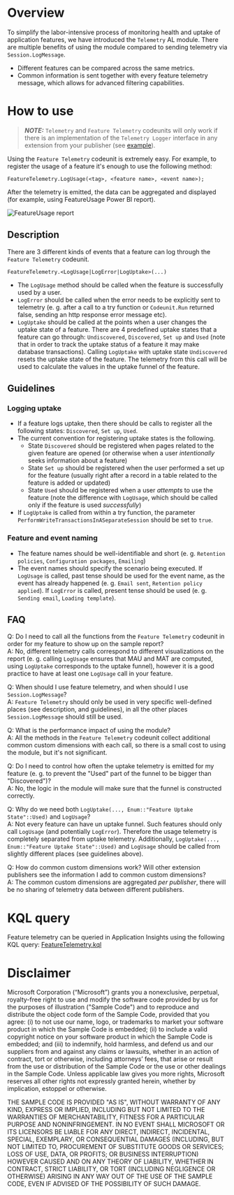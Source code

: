 # Overview

To simplify the labor-intensive process of monitoring health and uptake of application features, we have introduced the `Telemetry` AL module. There are multiple benefits of using the module compared to sending telemetry via `Session.LogMessage`.
- Different features can be compared across the same metrics.
- Common information is sent together with every feature telemetry message, which allows for advanced filtering capabilities.

# How to use
> **_NOTE:_**  `Telemetry` and `Feature Telemetry` codeunits will only work if there is an implementation of the `Telemetry Logger` interface in any extension from your publisher (see [example](Uptake%20sample%20extension/MyTelemetryLogger.Codeunit.al)).

Using the `Feature Telemetry` codeunit is extremely easy. For example, to register the usage of a feature it's enough to use the following method:
```
FeatureTelemetry.LogUsage(<tag>, <feature name>, <event name>);
```

After the telemetry is emitted, the data can be aggregated and displayed (for example, using FeatureUsage Power BI report).

![FeatureUsage report](FeatureUsageReport.png)

## Description
There are 3 different kinds of events that a feature can log through the `Feature Telemetry` codeunit.
```
FeatureTelemetry.<LogUsage|LogError|LogUptake>(...)
```

- The `LogUsage` method should be called when the feature is successfully used by a user.
- `LogError` should be called when the error needs to be explicitly sent to telemetry (e. g. after a call to a try function or `Codeunit.Run` returned false, sending an http response error message etc).
- `LogUptake` should be called at the points when a user changes the uptake state of a feature. There are 4 predefined uptake states that a feature can go through: `Undiscovered`, `Discovered`, `Set up` and `Used` (note that in order to track the uptake status of a feature it may make database transactions). Calling `LogUptake` with uptake state `Undiscovered` resets the uptake state of the feature. The telemetry from this call will be used to calculate the values in the uptake funnel of the feature. 

## Guidelines

### Logging uptake
- If a feature logs uptake, then there should be calls to register all the following states: `Discovered`, `Set up`, `Used`.
- The current convention for registering uptake states is the following.
    - State `Discovered` should be registered when pages related to the given feature are opened (or otherwise when a user _intentionally_ seeks information about a feature)
    - State `Set up` should be registered when the user performed a set up for the feature (usually right after a record in a table related to the feature is added or updated)
    - State `Used` should be registered when a user _attempts_ to use the feature (note the difference with `LogUsage`, which should be called only if the feature is used _successfully_)
- If `LogUptake` is called from within a try function, the parameter `PerformWriteTransactionsInASeparateSession` should be set to `true`.


### Feature and event naming
- The feature names should be well-identifiable and short (e. g. `Retention policies`, `Configuration packages`, `Emailing`)
- The event names should specify the scenario being executed. If `LogUsage` is called, past tense should be used for the event name, as the event has already happened (e. g. `Email sent`, `Retention policy applied`). If `LogError` is called, present tense should be used (e. g. `Sending email`, `Loading template`).


## FAQ
Q: Do I need to call all the functions from the `Feature Telemetry` codeunit in order for my feature to show up on the sample report?  
A: No, different telemetry calls correspond to different visualizations on the report (e. g. calling `LogUsage` ensures that MAU and MAT are computed, using `LogUptake` corresponds to the uptake funnel), however it is a good practice to have at least one `LogUsage` call in your feature.

Q: When should I use feature telemetry, and when should I use `Session.LogMessage`?  
A: `Feature Telemetry` should only be used in very specific well-defined places (see description, and guidelines), in all the other places `Session.LogMessage` should still be used.

Q: What is the performance impact of using the module?  
A: All the methods in the `Feature Telemetry` codeunit collect additional common custom dimensions with each call, so there is a small cost to using the module, but it's not significant.

Q: Do I need to control how often the uptake telemetry is emitted for my feature (e. g. to prevent the "Used" part of the funnel to be bigger than "Discovered")?  
A: No, the logic in the module will make sure that the funnel is constructed correctly.

Q: Why do we need both `LogUptake(..., Enum::"Feature Uptake State"::Used)` and `LogUsage`?  
A: Not every feature can have un uptake funnel. Such features should only call `LogUsage` (and potentially `LogError`). Therefore the usage telemetry is completely separated from uptake telemetry. Additionally, `LogUptake(..., Enum::"Feature Uptake State"::Used)` and `LogUsage` should be called from slightly different places (see guidelines above).

Q: How do common custom dimensions work? Will other extension publishers see the information I add to common custom dimensions?  
A: The common custom dimensions are aggregated _per publisher_, there will be no sharing of telemetry data between different publishers.  

# KQL query
Feature telemetry can be queried in Application Insights using the following KQL query: [FeatureTelemetry.kql](../../KQL/Queries/ExampleQueriesForEachArea/FeatureTelemetry.kql)

# Disclaimer
Microsoft Corporation (“Microsoft”) grants you a nonexclusive, perpetual, royalty-free right to use and modify the software code provided by us for the purposes of illustration  ("Sample Code") and to reproduce and distribute the object code form of the Sample Code, provided that you agree: (i) to not use our name, logo, or trademarks to market your software product in which the Sample Code is embedded; (ii) to include a valid copyright notice on your software product in which the Sample Code is embedded; and (iii) to indemnify, hold harmless, and defend us and our suppliers from and against any claims or lawsuits, whether in an action of contract, tort or otherwise, including attorneys’ fees, that arise or result from the use or distribution of the Sample Code or the use or other dealings in the Sample Code. Unless applicable law gives you more rights, Microsoft reserves all other rights not expressly granted herein, whether by implication, estoppel or otherwise. 

THE SAMPLE CODE IS PROVIDED "AS IS", WITHOUT WARRANTY OF ANY KIND, EXPRESS OR IMPLIED, INCLUDING BUT NOT LIMITED TO THE WARRANTIES OF MERCHANTABILITY, FITNESS FOR A PARTICULAR PURPOSE AND NONINFRINGEMENT. IN NO EVENT SHALL MICROSOFT OR ITS LICENSORS BE LIABLE FOR ANY DIRECT, INDIRECT, INCIDENTAL, SPECIAL, EXEMPLARY, OR CONSEQUENTIAL DAMAGES (INCLUDING, BUT NOT LIMITED TO, PROCUREMENT OF SUBSTITUTE GOODS OR SERVICES; LOSS OF USE, DATA, OR PROFITS; OR BUSINESS INTERRUPTION) HOWEVER CAUSED AND ON ANY THEORY OF LIABILITY, WHETHER IN CONTRACT, STRICT LIABILITY, OR TORT (INCLUDING NEGLIGENCE OR OTHERWISE) ARISING IN ANY WAY OUT OF THE USE OF THE SAMPLE CODE, EVEN IF ADVISED OF THE POSSIBILITY OF SUCH DAMAGE.

